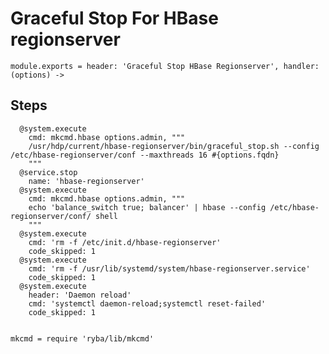 
# Graceful Stop For HBase regionserver

    module.exports = header: 'Graceful Stop HBase Regionserver', handler: (options) ->

## Steps

      @system.execute
        cmd: mkcmd.hbase options.admin, """
        /usr/hdp/current/hbase-regionserver/bin/graceful_stop.sh --config /etc/hbase-regionserver/conf --maxthreads 16 #{options.fqdn}
        """
      @service.stop
        name: 'hbase-regionserver'
      @system.execute
        cmd: mkcmd.hbase options.admin, """
        echo 'balance_switch true; balancer' | hbase --config /etc/hbase-regionserver/conf/ shell
        """
      @system.execute
        cmd: 'rm -f /etc/init.d/hbase-regionserver'
        code_skipped: 1
      @system.execute
        cmd: 'rm -f /usr/lib/systemd/system/hbase-regionserver.service'
        code_skipped: 1
      @system.execute
        header: 'Daemon reload'
        cmd: 'systemctl daemon-reload;systemctl reset-failed'
        code_skipped: 1

      
    mkcmd = require 'ryba/lib/mkcmd'
